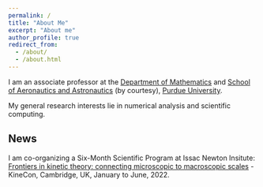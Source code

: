 ```yaml
---
permalink: /
title: "About Me"
excerpt: "About me"
author_profile: true
redirect_from: 
  - /about/
  - /about.html
---
```


I am an associate professor at the [Department of Mathematics](https://www.math.purdue.edu) 
and [School of Aeronautics and Astronautics](https://engineering.purdue.edu/AAE) (by courtesy), [Purdue University](https://www.purdue.edu). 

My general research interests lie in numerical analysis and scientific computing.


## News
I am co-organizing a Six-Month Scientific Program at Issac Newton Insitute: [Frontiers in kinetic theory: connecting microscopic to macroscopic scales](https://www.newton.ac.uk/event/fkt) - KineCon, Cambridge, UK, January to June, 2022.
